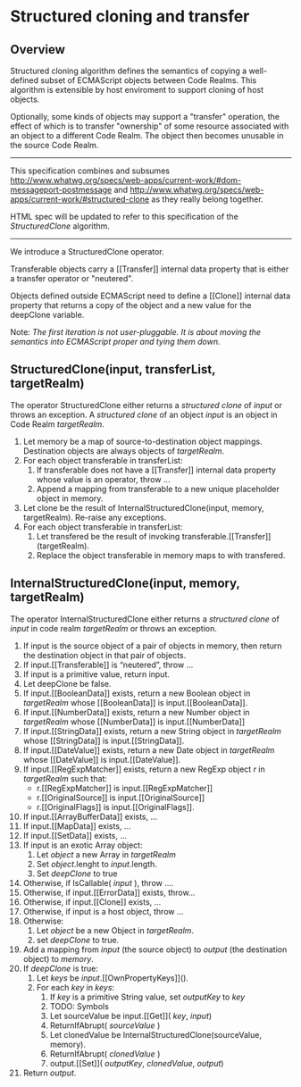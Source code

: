 # Structured cloning and transfer
## Overview

Structured cloning algorithm defines the semantics of copying a well-defined subset of ECMAScript 
objects between Code Realms. This algorithm is extensible by host enviroment to support cloning of host objects.

Optionally, some kinds of objects may support a "transfer" operation, the effect of which is to transfer 
"ownership" of some resource associated with an object to a different Code Realm. 
The object then becomes unusable in the source Code Realm. 

----

This specification combines and subsumes http://www.whatwg.org/specs/web-apps/current-work/#dom-messageport-postmessage and 
http://www.whatwg.org/specs/web-apps/current-work/#structured-clone as they really belong together.

HTML spec will be updated to refer to this specification of the _StructuredClone_ algorithm.

----

We introduce a StructuredClone operator.

Transferable objects carry a [[Transfer]] internal data property that is either a transfer operator or "neutered".

Objects defined outside ECMAScript need to define a [[Clone]] internal data property that returns a copy of the 
object and a new value for the deepClone variable.

Note: _The first iteration is not user-pluggable. It is about moving the semantics into ECMAScript
proper and tying them down._


## StructuredClone(input, transferList, targetRealm)

The operator StructuredClone either returns a _structured clone_ of _input_ or throws an exception.
A _structured clone_ of an object _input_ is an object in Code Realm _targetRealm_.

1. Let memory be a map of source-to-destination object mappings. Destination objects are always objects
   of _targetRealm_.
1. For each object transferable in transferList:
    1. If transferable does not have a [[Transfer]] internal data property whose value is an operator, throw ...
    1. Append a mapping from transferable to a new unique placeholder object in memory.
1. Let clone be the result of InternalStructuredClone(input, memory, targetRealm). Re-raise any exceptions.
1. For each object transferable in transferList:
    1. Let transfered be the result of invoking transferable.[[Transfer]]\(targetRealm).
    1. Replace the object transferable in memory maps to with transfered.

## InternalStructuredClone(input, memory, targetRealm)

The operator InternalStructuredClone either returns a _structured clone_ of _input_ in code realm _targetRealm_
or throws an exception.

1. If input is the source object of a pair of objects in memory, then return the destination object in that pair of objects.
1. If input.[[Transferable]] is “neutered”, throw ...
1. If input is a primitive value, return input.
1. Let deepClone be false.
1. If input.[[BooleanData]] exists, 
      return a new Boolean object in _targetRealm_ whose [[BooleanData]] is input.[[BooleanData]].
1. If input.[[NumberData]] exists, 
      return a new Number object in _targetRealm_ whose [[NumberData]] is input.[[NumberData]] 
1. If input.[[StringData]] exists, return a new String object in _targetRealm_ whose [[StringData]] is input.[[StringData]].
1. If input.[[DateValue]] exists, return a new Date object in _targetRealm_ whose [[DateValue]] is input.[[DateValue]].
1. If input.[[RegExpMatcher]] exists, return a new RegExp object _r_ in _targetRealm_ such that: 
    * r.[[RegExpMatcher]] is input.[[RegExpMatcher]]
    * r.[[OriginalSource]] is input.[[OriginalSource]]
    * r.[[OriginalFlags]] is input.[[OriginalFlags]].
1. If input.[[ArrayBufferData]] exists, ...
1. If input.[[MapData]] exists, ...
1. If input.[[SetData]] exists, ...
1. If input is an exotic Array object:
    1. Let _object_ a new Array in _targetRealm_
    2. Set _object_.lenght to _input_.length.
    3. Set _deepClone_ to true
1. Otherwise, if IsCallable( _input_ ), throw ....
1. Otherwise, if input.[[ErrorData]] exists, throw...
1. Otherwise, if input.[[Clone]] exists, ...
1. Otherwise, if input is a host object, throw ...
1. Otherwise: 
    1. Let _object_ be a new Object in _targetRealm_.
    1. set _deepClone_ to true.
2. Add a mapping from _input_ (the source object) to _output_ (the destination object) to _memory_.
3. If _deepClone_ is true:
   1. Let _keys_ be _input_.\[\[OwnPropertyKeys]]\().
   2. For each _key_ in _keys_:
      1. If _key_ is a primitive String value, set _outputKey_ to _key_
      2. TODO: Symbols
      1. Let sourceValue be input.\[\[Get]]\( _key_, _input_)
      2. ReturnIfAbrupt( _sourceValue_ )
      3. Let clonedValue be InternalStructuredClone(sourceValue, memory). 
      4. ReturnIfAbrupt( _clonedValue_ )
      5. output.\[\[Set]]\( _outputKey_, _clonedValue_, _output_)
1. Return _output_.
